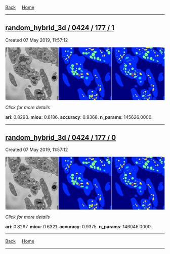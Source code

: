 
[Back](..)&nbsp;&nbsp;&nbsp;&nbsp;&nbsp;[Home](https://leapmanlab.github.io/snapshots)

---

<div class="summary"><a href="1"><h2>random_hybrid_3d / 0424 / 177 / 1</h2></a><p>Created 07 May 2019, 11:57:12
</p><a href="1"><img src="1/media/summary.png" align="center"></a><p>
<i>Click for more details</i>
</p></div>

**ari**: 0.8293. **miou**: 0.6186. **accuracy**: 0.9368. **n_params**: 145626.0000. 

---

<div class="summary"><a href="0"><h2>random_hybrid_3d / 0424 / 177 / 0</h2></a><p>Created 07 May 2019, 11:57:12
</p><a href="0"><img src="0/media/summary.png" align="center"></a><p>
<i>Click for more details</i>
</p></div>

**ari**: 0.8297. **miou**: 0.6321. **accuracy**: 0.9375. **n_params**: 146046.0000. 

---

[Back](..)&nbsp;&nbsp;&nbsp;&nbsp;&nbsp;[Home](https://leapmanlab.github.io/snapshots)

---